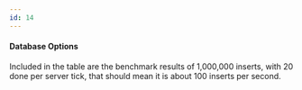 ```yaml
---
id: 14
---
```


#### Database Options

Included in the table are the benchmark results of 1,000,000 inserts, with 20 done per server tick, that should mean it is about 100 inserts per second.
